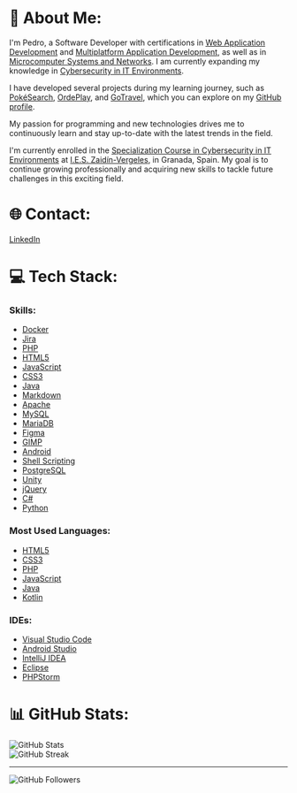 # 💫 About Me:

I'm Pedro, a Software Developer with certifications in [Web Application Development](#) and [Multiplatform Application Development](#), as well as in [Microcomputer Systems and Networks](#). I am currently expanding my knowledge in [Cybersecurity in IT Environments](#).

I have developed several projects during my learning journey, such as [PokéSearch](#), [OrdePlay](#), and [GoTravel](#), which you can explore on my [GitHub profile](https://github.com/Pedrogf03).

My passion for programming and new technologies drives me to continuously learn and stay up-to-date with the latest trends in the field.

I'm currently enrolled in the [Specialization Course in Cybersecurity in IT Environments](#) at [I.E.S. Zaidín-Vergeles](https://www.juntadeandalucia.es/educacion/portals/web/ies-zaidin-vergeles), in Granada, Spain. My goal is to continue growing professionally and acquiring new skills to tackle future challenges in this exciting field.

# 🌐 Contact:
[LinkedIn](https://www.linkedin.com/in/pedro-gonzalez-fernandez-71693b2ba)

# 💻 Tech Stack:

### Skills:

- [Docker](https://img.shields.io/badge/docker-%230db7ed.svg?style=for-the-badge&logo=docker&logoColor=white)
- [Jira](https://img.shields.io/badge/jira-%230A0FFF.svg?style=for-the-badge&logo=jira&logoColor=white)
- [PHP](https://img.shields.io/badge/PHP-777BB4?style=for-the-badge&logo=php&logoColor=white)
- [HTML5](https://img.shields.io/badge/html5-%23E34F26.svg?style=for-the-badge&logo=html5&logoColor=white)
- [JavaScript](https://img.shields.io/badge/javascript-%23323330.svg?style=for-the-badge&logo=javascript&logoColor=%23F7DF1E)
- [CSS3](https://img.shields.io/badge/css3-%231572B6.svg?style=for-the-badge&logo=css3&logoColor=white)
- [Java](https://img.shields.io/badge/Java-ED8B00?style=for-the-badge&logo=openjdk&logoColor=white)
- [Markdown](https://img.shields.io/badge/markdown-%23000000.svg?style=for-the-badge&logo=markdown&logoColor=white)
- [Apache](https://img.shields.io/badge/apache-%23D42029.svg?style=for-the-badge&logo=apache&logoColor=white)
- [MySQL](https://img.shields.io/badge/mysql-%2300f.svg?style=for-the-badge&logo=mysql&logoColor=white)
- [MariaDB](https://img.shields.io/badge/MariaDB-003545?style=for-the-badge&logo=mariadb&logoColor=white)
- [Figma](https://img.shields.io/badge/figma-%23F24E1E.svg?style=for-the-badge&logo=figma&logoColor=white)
- [GIMP](https://img.shields.io/badge/Gimp-657D8B?style=for-the-badge&logo=gimp&logoColor=FFFFFF)
- [Android](https://img.shields.io/badge/Android-3DDC84?style=for-the-badge&logo=android&logoColor=white)
- [Shell Scripting](https://img.shields.io/badge/shell_script-%23121011.svg?style=for-the-badge&logo=gnu-bash&logoColor=white)
- [PostgreSQL](https://img.shields.io/badge/PostgreSQL-316192?style=for-the-badge&logo=postgresql&logoColor=white)
- [Unity](https://img.shields.io/badge/Unity-100000?style=for-the-badge&logo=unity&logoColor=white)
- [jQuery](https://img.shields.io/badge/jQuery-0769AD?style=for-the-badge&logo=jquery&logoColor=white)
- [C#](https://img.shields.io/badge/C%23-239120?style=for-the-badge&logo=c-sharp&logoColor=white)
- [Python](https://img.shields.io/badge/Python-14354C?style=for-the-badge&logo=python&logoColor=white)

### Most Used Languages:

- [HTML5](https://img.shields.io/badge/html5-%23E34F26.svg?style=for-the-badge&logo=html5&logoColor=white)
- [CSS3](https://img.shields.io/badge/css3-%231572B6.svg?style=for-the-badge&logo=css3&logoColor=white)
- [PHP](https://img.shields.io/badge/PHP-777BB4?style=for-the-badge&logo=php&logoColor=white)
- [JavaScript](https://img.shields.io/badge/javascript-%23323330.svg?style=for-the-badge&logo=javascript&logoColor=%23F7DF1E)
- [Java](https://img.shields.io/badge/Java-ED8B00?style=for-the-badge&logo=openjdk&logoColor=white)
- [Kotlin](https://img.shields.io/badge/Kotlin-0095D5?&style=for-the-badge&logo=kotlin&logoColor=white)

### IDEs:

- [Visual Studio Code](https://img.shields.io/badge/Visual_Studio_Code-0078D4?style=for-the-badge&logo=visual%20studio%20code&logoColor=white)
- [Android Studio](https://img.shields.io/badge/Android_Studio-3DDC84?style=for-the-badge&logo=android-studio&logoColor=white)
- [IntelliJ IDEA](https://img.shields.io/badge/IntelliJ_IDEA-000000.svg?style=for-the-badge&logo=intellij-idea&logoColor=white)
- [Eclipse](https://img.shields.io/badge/Eclipse-2C2255?style=for-the-badge&logo=eclipse&logoColor=white)
- [PHPStorm](https://img.shields.io/badge/-PHPStorm-181717?style=for-the-badge&logo=phpstorm&logoColor=white)

# 📊 GitHub Stats:

![GitHub Stats](https://github-readme-stats.vercel.app/api?username=Pedrogf03&theme=dark&hide_border=false&include_all_commits=false&count_private=false)  
![GitHub Streak](https://github-readme-streak-stats.herokuapp.com/?user=Pedrogf03&theme=dark&hide_border=false)

---

![GitHub Followers](https://img.shields.io/github/followers/Pedrogf03.svg?style=social&label=Follow&maxAge=2592000)
